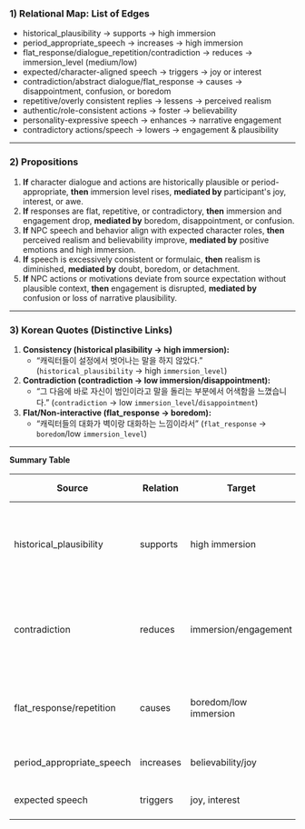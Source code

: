 ### 1) Relational Map: List of Edges

- historical_plausibility → supports → high immersion
- period_appropriate_speech → increases → high immersion
- flat_response/dialogue_repetition/contradiction → reduces → immersion_level (medium/low)
- expected/character-aligned speech → triggers → joy or interest
- contradiction/abstract dialogue/flat_response → causes → disappointment, confusion, or boredom
- repetitive/overly consistent replies → lessens → perceived realism
- authentic/role-consistent actions → foster → believability
- personality-expressive speech → enhances → narrative engagement
- contradictory actions/speech → lowers → engagement & plausibility

---

### 2) Propositions

1. **If** character dialogue and actions are historically plausible or period-appropriate, **then** immersion level rises, **mediated by** participant's joy, interest, or awe.
2. **If** responses are flat, repetitive, or contradictory, **then** immersion and engagement drop, **mediated by** boredom, disappointment, or confusion.
3. **If** NPC speech and behavior align with expected character roles, **then** perceived realism and believability improve, **mediated by** positive emotions and high immersion.
4. **If** speech is excessively consistent or formulaic, **then** realism is diminished, **mediated by** doubt, boredom, or detachment.
5. **If** NPC actions or motivations deviate from source expectation without plausible context, **then** engagement is disrupted, **mediated by** confusion or loss of narrative plausibility.

---

### 3) Korean Quotes (Distinctive Links)

1. **Consistency (historical plasibility → high immersion):**
   - “캐릭터들이 설정에서 벗어나는 말을 하지 않았다.” (`historical_plausibility` → high `immersion_level`)
2. **Contradiction (contradiction → low immersion/disappointment):**
   - “그 다음에 바로 자신이 범인이라고 말을 돌리는 부분에서 어색함을 느꼈습니다.” (`contradiction` → low `immersion_level`/`disappointment`)
3. **Flat/Non-interactive (flat_response → boredom):**
   - “캐릭터들의 대화가 벽이랑 대화하는 느낌이라서” (`flat_response` → `boredom`/low `immersion_level`)

---

**Summary Table**

| Source                    | Relation     | Target                 | Example Segment                      |
|---------------------------|-------------|------------------------|--------------------------------------|
| historical_plausibility   | supports    | high immersion         | “캐릭터들이 설정에서 벗어나는 말을 하지 않았다.”   |
| contradiction             | reduces     | immersion/engagement   | “그 다음에 바로 자신이 범인이라고 말을 돌리는...” |
| flat_response/repetition  | causes      | boredom/low immersion  | “캐릭터들의 대화가 벽이랑 대화하는 느낌이라서”    |
| period_appropriate_speech | increases   | believability/joy      | (see corpus citations)               |
| expected speech           | triggers    | joy, interest          | (see corpus citations)               |